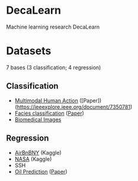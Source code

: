 # DecaLearn
Machine learning research DecaLearn

# Datasets
7 bases (3 classification; 4 regression)
## Classification
- [Multimodal Human Action](https://personal.utdallas.edu/~kehtar/UTD-MHAD.html) ([Paper])(https://ieeexplore.ieee.org/document/7350781)
- [Facies classification](https://github.com/arturjordao/TowardsAutomaticAccurateCore-logProcessing) ([Paper](https://www.sciencedirect.com/science/article/pii/S092698512300068X?via%3Dihub))
- [Biomedical Images](https://medmnist.com/)
## Regression
- [AirBnBNY](https://www.kaggle.com/datasets/dgomonov/new-york-city-airbnb-open-data/data) (Kaggle)
- [NASA](https://www.kaggle.com/code/wassimderbel/nasa-predictive-maintenance-rul) (Kaggle)
- SSH
- [Oil Prediction](https://github.com/2M-kotb/DLSTM2/tree/master) ([Paper](https://www.sciencedirect.com/science/article/pii/S0925231218311639))